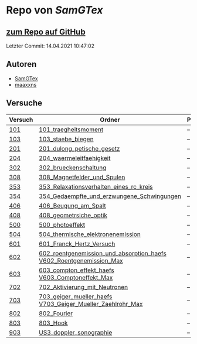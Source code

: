 # Repo von *SamGTex*

## [zum Repo auf GitHub](https://github.com/SamGTex/Physik_Praktikum_Samuel_Max)

Letzter Commit: 14.04.2021 10:47:02

## Autoren
- [SamGTex](https://github.com/SamGTex)
- [maaxxns](https://github.com/maaxxns)

## Versuche

|       Versuch       |                                                                                                                                        Ordner                                                                                                                                         |PDFs|
|---------------------|---------------------------------------------------------------------------------------------------------------------------------------------------------------------------------------------------------------------------------------------------------------------------------------|----|
|[101](../versuch/101)|[101_traegheitsmoment](https://github.com/SamGTex/Physik_Praktikum_Samuel_Max/tree/master/101_traegheitsmoment)                                                                                                                                                                        |–   |
|[103](../versuch/103)|[103_staebe_biegen](https://github.com/SamGTex/Physik_Praktikum_Samuel_Max/tree/master/103_staebe_biegen)                                                                                                                                                                              |–   |
|[201](../versuch/201)|[201_dulong_petische_gesetz](https://github.com/SamGTex/Physik_Praktikum_Samuel_Max/tree/master/201_dulong_petische_gesetz)                                                                                                                                                            |–   |
|[204](../versuch/204)|[204_waermeleitfaehigkeit](https://github.com/SamGTex/Physik_Praktikum_Samuel_Max/tree/master/204_waermeleitfaehigkeit)                                                                                                                                                                |–   |
|[302](../versuch/302)|[302_brueckenschaltung](https://github.com/SamGTex/Physik_Praktikum_Samuel_Max/tree/master/302_brueckenschaltung)                                                                                                                                                                      |–   |
|[308](../versuch/308)|[308_Magnetfelder_und_Spulen](https://github.com/SamGTex/Physik_Praktikum_Samuel_Max/tree/master/308_Magnetfelder_und_Spulen)                                                                                                                                                          |–   |
|[353](../versuch/353)|[353_Relaxationsverhalten_eines_rc_kreis](https://github.com/SamGTex/Physik_Praktikum_Samuel_Max/tree/master/353_Relaxationsverhalten_eines_rc_kreis)                                                                                                                                  |–   |
|[354](../versuch/354)|[354_Gedaempfte_und_erzwungene_Schwingungen](https://github.com/SamGTex/Physik_Praktikum_Samuel_Max/tree/master/354_Gedaempfte_und_erzwungene_Schwingungen)                                                                                                                            |–   |
|[406](../versuch/406)|[406_Beugung_am_Spalt](https://github.com/SamGTex/Physik_Praktikum_Samuel_Max/tree/master/406_Beugung_am_Spalt)                                                                                                                                                                        |–   |
|[408](../versuch/408)|[408_geometrsiche_optik](https://github.com/SamGTex/Physik_Praktikum_Samuel_Max/tree/master/408_geometrsiche_optik)                                                                                                                                                                    |–   |
|[500](../versuch/500)|[500_photoeffekt](https://github.com/SamGTex/Physik_Praktikum_Samuel_Max/tree/master/500_photoeffekt)                                                                                                                                                                                  |–   |
|[504](../versuch/504)|[504_thermische_elektronenemission](https://github.com/SamGTex/Physik_Praktikum_Samuel_Max/tree/master/504_thermische_elektronenemission)                                                                                                                                              |–   |
|[601](../versuch/601)|[601_Franck_Hertz_Versuch](https://github.com/SamGTex/Physik_Praktikum_Samuel_Max/tree/master/601_Franck_Hertz_Versuch)                                                                                                                                                                |–   |
|[602](../versuch/602)|[602_roentgenemission_und_absorption_haefs](https://github.com/SamGTex/Physik_Praktikum_Samuel_Max/tree/master/602_roentgenemission_und_absorption_haefs)<br/>[V602_Roentgenemission_Max](https://github.com/SamGTex/Physik_Praktikum_Samuel_Max/tree/master/V602_Roentgenemission_Max)|–   |
|[603](../versuch/603)|[603_compton_effekt_haefs](https://github.com/SamGTex/Physik_Praktikum_Samuel_Max/tree/master/603_compton_effekt_haefs)<br/>[V603_Comptoneffekt_Max](https://github.com/SamGTex/Physik_Praktikum_Samuel_Max/tree/master/V603_Comptoneffekt_Max)                                        |–   |
|[702](../versuch/702)|[702_Aktivierung_mit_Neutronen](https://github.com/SamGTex/Physik_Praktikum_Samuel_Max/tree/master/702_Aktivierung_mit_Neutronen)                                                                                                                                                      |–   |
|[703](../versuch/703)|[703_geiger_mueller_haefs](https://github.com/SamGTex/Physik_Praktikum_Samuel_Max/tree/master/703_geiger_mueller_haefs)<br/>[V703_Geiger_Mueller_Zaehlrohr_Max](https://github.com/SamGTex/Physik_Praktikum_Samuel_Max/tree/master/V703_Geiger_Mueller_Zaehlrohr_Max)                  |–   |
|[802](../versuch/802)|[802_Fourier](https://github.com/SamGTex/Physik_Praktikum_Samuel_Max/tree/master/802_Fourier)                                                                                                                                                                                          |–   |
|[803](../versuch/803)|[803_Hook](https://github.com/SamGTex/Physik_Praktikum_Samuel_Max/tree/master/803_Hook)                                                                                                                                                                                                |–   |
|[903](../versuch/903)|[US3_doppler_sonographie](https://github.com/SamGTex/Physik_Praktikum_Samuel_Max/tree/master/US3_doppler_sonographie)                                                                                                                                                                  |–   |
